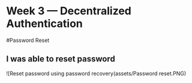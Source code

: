 # Week 3 — Decentralized Authentication
#Password Reset
## I was able to reset password 
![Reset password using password recovery(assets/Password reset.PNG)

